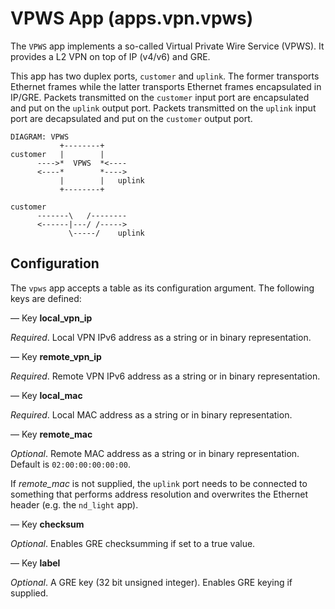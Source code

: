 # VPWS App (apps.vpn.vpws)

The `VPWS` app implements a so-called Virtual Private Wire Service
(VPWS). It provides a L2 VPN on top of IP (v4/v6) and GRE.

This app has two duplex ports, `customer` and `uplink`.  The former
transports Ethernet frames while the latter transports Ethernet frames
encapsulated in IP/GRE. Packets transmitted on the `customer` input port
are encapsulated and put on the `uplink` output port. Packets transmitted
on the `uplink` input port are decapsulated and put on the `customer`
output port.

    DIAGRAM: VPWS
               +--------+
    customer   |        |
          ---->*  VPWS  *<----
          <----*        *---->
               |        |   uplink
               +--------+
    
    customer
          -------\   /--------
          <------|---/ /----->
                 \-----/    uplink

## Configuration

The `vpws` app accepts a table as its configuration argument. The
following keys are defined:

— Key **local_vpn_ip**

*Required*. Local VPN IPv6 address as a string or in binary
representation.

— Key **remote_vpn_ip**

*Required*. Remote VPN IPv6 address as a string or in binary
representation.

— Key **local_mac**

*Required*. Local MAC address as a string or in binary representation.

— Key **remote_mac**

*Optional*. Remote MAC address as a string or in binary
representation. Default is `02:00:00:00:00:00`.

If *remote_mac* is not supplied, the `uplink` port needs to be connected
to something that performs address resolution and overwrites the Ethernet
header (e.g. the `nd_light` app).

— Key **checksum**

*Optional*. Enables GRE checksumming if set to a true value.

— Key **label**

*Optional*. A GRE key (32 bit unsigned integer). Enables GRE keying if
supplied.
